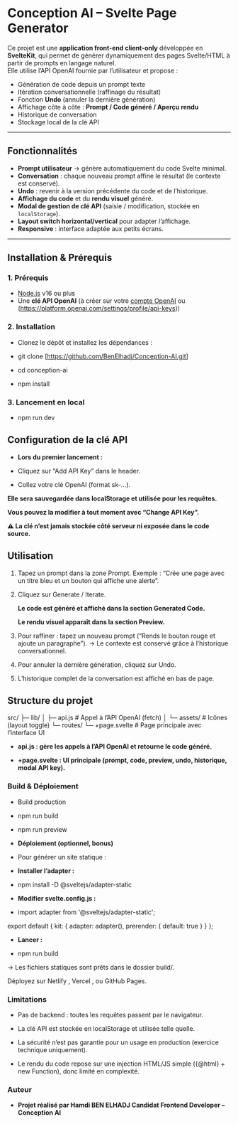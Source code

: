 # Conception AI – Svelte Page Generator

Ce projet est une **application front-end client-only** développée en **SvelteKit**, qui permet de générer dynamiquement des pages Svelte/HTML à partir de prompts en langage naturel.  
Elle utilise l’API OpenAI fournie par l’utilisateur et propose :  
- Génération de code depuis un prompt texte  
- Itération conversationnelle (raffinage du résultat)  
- Fonction **Undo** (annuler la dernière génération)  
- Affichage côte à côte : **Prompt / Code généré / Aperçu rendu**  
- Historique de conversation  
- Stockage local de la clé API  

---

## Fonctionnalités

- **Prompt utilisateur** → génère automatiquement du code Svelte minimal.  
- **Conversation** : chaque nouveau prompt affine le résultat (le contexte est conservé).  
- **Undo** : revenir à la version précédente du code et de l’historique.  
- **Affichage du code** et du **rendu visuel** généré.  
- **Modal de gestion de clé API** (saisie / modification, stockée en `localStorage`).  
- **Layout switch horizontal/vertical** pour adapter l’affichage.  
- **Responsive** : interface adaptée aux petits écrans.  

---

## Installation & Prérequis

### 1. Prérequis
- [Node.js](https://nodejs.org/) v16 ou plus  
- Une **clé API OpenAI** (à créer sur votre [compte OpenAI](https://platform.openai.com/account/api-keys) ou (https://platform.openai.com/settings/profile/api-keys))  

### 2. Installation
- Clonez le dépôt et installez les dépendances :

- git clone [<https://github.com/BenElhadj/Conception-AI.git>]
- cd conception-ai
- npm install

### 3. Lancement en local
- npm run dev

## Configuration de la clé API

- **Lors du premier lancement :**

- Cliquez sur “Add API Key” dans le header.

- Collez votre clé OpenAI (format sk-...).

**Elle sera sauvegardée dans localStorage et utilisée pour les requêtes.**

**Vous pouvez la modifier à tout moment avec “Change API Key”.**

**⚠️ La clé n’est jamais stockée côté serveur ni exposée dans le code source.**

##  Utilisation

1. Tapez un prompt dans la zone Prompt.
    Exemple : “Crée une page avec un titre bleu et un bouton qui affiche une alerte”.

2. Cliquez sur Generate / Iterate.

    **Le code est généré et affiché dans la section Generated Code.**

    **Le rendu visuel apparaît dans la section Preview.**

3. Pour raffiner : tapez un nouveau prompt (“Rends le bouton rouge et ajoute un paragraphe”).
→ Le contexte est conservé grâce à l’historique conversationnel.

4. Pour annuler la dernière génération, cliquez sur Undo.

5. L’historique complet de la conversation est affiché en bas de page.

##  Structure du projet
src/
├─ lib/
│   ├─ api.js               # Appel à l’API OpenAI (fetch)
│   └─ assets/              # Icônes (layout toggle)
└─ routes/
    └─ +page.svelte         # Page principale avec l’interface UI


- **api.js : gère les appels à l’API OpenAI et retourne le code généré.**

- **+page.svelte : UI principale (prompt, code, preview, undo, historique, modal API key).**





### Build & Déploiement
- Build production
- npm run build
- npm run preview

- **Déploiement (optionnel, bonus)**

- Pour générer un site statique :

- **Installer l’adapter :**

- npm install -D @sveltejs/adapter-static


- **Modifier svelte.config.js :**

- import adapter from '@sveltejs/adapter-static';

export default {
  kit: {
    adapter: adapter(),
    prerender: { default: true }
  }
};


- **Lancer :**

- npm run build


→ Les fichiers statiques sont prêts dans le dossier build/.

Déployez sur Netlify
, Vercel
, ou GitHub Pages.





### Limitations

- Pas de backend : toutes les requêtes passent par le navigateur.

- La clé API est stockée en localStorage et utilisée telle quelle.

- La sécurité n’est pas garantie pour un usage en production (exercice technique uniquement).

- Le rendu du code repose sur une injection HTML/JS simple ({@html} + new Function), donc limité en complexité.



### Auteur

- **Projet réalisé par Hamdi BEN ELHADJ Candidat Frontend Developer – Conception AI**